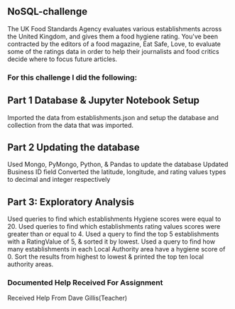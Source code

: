 ## NoSQL-challenge

The UK Food Standards Agency evaluates various establishments across the United Kingdom, and gives them a food hygiene rating. You've been contracted by the editors of a food magazine, Eat Safe, Love, to evaluate some of the ratings data in order to help their journalists and food critics decide where to focus future articles.



### For this challenge I did the following:

## Part 1 Database & Jupyter Notebook Setup

Imported the data from establishments.json and setup the database and collection from the data that was imported.

## Part 2 Updating the database

Used Mongo, PyMongo, Python, & Pandas to update the database
Updated Business ID field
Converted the latitude, longitude, and rating values types to decimal and integer respectively

## Part 3: Exploratory Analysis

Used queries to find which establishments Hygiene scores were equal to 20.
Used queries to find which establishments rating values scores were greater than or equal to 4.
Used a query to find the top 5 establishments with a RatingValue of 5, & sorted it by lowest.
Used a query to find how many establishments in each Local Authority area have a hygiene score of 0.
Sort the results from highest to lowest & printed the top ten local authority areas.


### Documented Help Received For Assignment
Received Help From Dave Gillis(Teacher)
